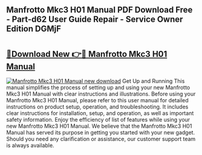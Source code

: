## Manfrotto Mkc3 H01 Manual PDF Download Free - Part-d62 User Guide Repair - Service Owner Edition DGMjF

# <h2><a href="http://cf24615.oget.top/?id=Manfrotto+Mkc3+H01+Manual">🔗Download New 👉🔴 Manfrotto Mkc3 H01 Manual</a></h2>

[![Manfrotto Mkc3 H01 Manual new download](https://i.imgur.com/5g1atiW.png)](http://cf24615.oget.top/?id=Manfrotto+Mkc3+H01+Manual)
Get Up and Running This manual simplifies the process of setting up and using your new Manfrotto Mkc3 H01 Manual with clear instructions and illustrations. Before using your Manfrotto Mkc3 H01 Manual, please refer to this user manual for detailed instructions on product setup, operation, and troubleshooting. It includes clear instructions for installation, setup, and operation, as well as important safety information. Enjoy the efficiency of list of features while using your new Manfrotto Mkc3 H01 Manual. We believe that the Manfrotto Mkc3 H01 Manual has served its purpose in getting you started with your new gadget. Should you need any clarification or assistance, our customer support team is always available.
